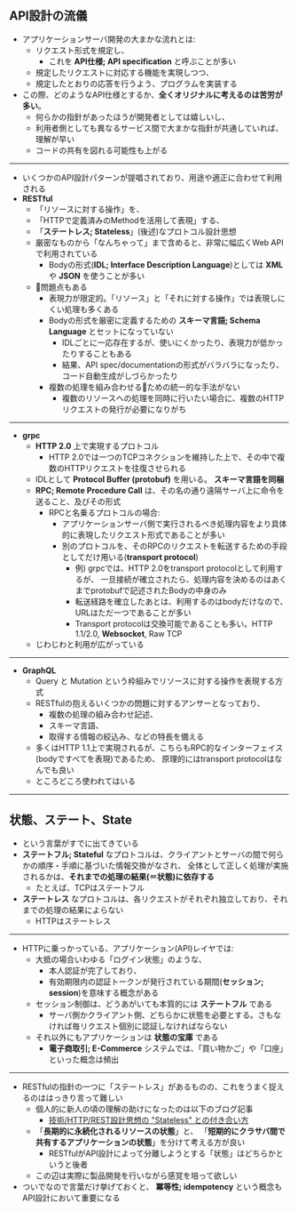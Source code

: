 ## API設計の流儀

- アプリケーションサーバ開発の大まかな流れとは:
    - リクエスト形式を規定し、
        - これを **API仕様; API specification** と呼ぶことが多い
    - 規定したリクエストに対応する機能を実現しつつ、
    - 規定したとおりの応答を行うよう、プログラムを実装する
- この際、どのようなAPI仕様とするか、**全くオリジナルに考えるのは苦労が多い**。
    - 何らかの指針があったほうが開発者としては嬉しいし、
    - 利用者側としても異なるサービス間で大まかな指針が共通していれば、理解が早い
    - コードの共有を図れる可能性も上がる

---

- いくつかのAPI設計パターンが提唱されており、用途や適正に合わせて利用される
- **RESTful**
    - 「リソースに対する操作」を、
    - 「HTTPで定義済みのMethodを活用して表現」する、
    - 「**ステートレス; Stateless**」(後述)なプロトコル設計思想
    - 厳密なものから「なんちゃって」まで含めると、非常に幅広くWeb APIで利用されている
        - Bodyの形式(**IDL; Interface Description Language**)としては **XML** や **JSON** を使うことが多い
    - 問題点もある
        - 表現力が限定的。「リソース」と「それに対する操作」では表現しにくい処理も多くある
        - Bodyの形式を厳密に定義するための **スキーマ言語; Schema Language** とセットになっていない
            - IDLごとに一応存在するが、使いにくかったり、表現力が低かったりすることもある
            - 結果、API spec/documentationの形式がバラバラになったり、コード自動生成がしづらかったり
        - 複数の処理を組み合わせるための統一的な手法がない
            - 複数のリソースへの処理を同時に行いたい場合に、複数のHTTPリクエストの発行が必要になりがち

---

- **grpc**
    - **HTTP 2.0** 上で実現するプロトコル
        - HTTP 2.0では一つのTCPコネクションを維持した上で、その中で複数のHTTPリクエストを往復させられる
    - IDLとして **Protocol Buffer (protobuf)** を用いる。 **スキーマ言語を同梱**
    - **RPC; Remote Procedure Call** は、その名の通り遠隔サーバ上に命令を送ること、及びその形式
        - RPCと名乗るプロトコルの場合:
            - アプリケーションサーバ側で実行されるべき処理内容をより具体的に表現したリクエスト形式であることが多い
            - 別のプロトコルを、そのRPCのリクエストを転送するための手段としてだけ用いる(**transport protocol**)
                - 例) grpcでは、HTTP 2.0をtransport protocolとして利用するが、
                  一旦接続が確立されたら、処理内容を決めるのはあくまでprotobufで記述されたBodyの中身のみ
                - 転送経路を確立したあとは、利用するのはbodyだけなので、URLはただ一つであることが多い
                - Transport protocolは交換可能であることも多い。HTTP 1.1/2.0, **Websocket**, Raw TCP
    - じわじわと利用が広がっている

---

- **GraphQL**
    - Query と Mutation という枠組みでリソースに対する操作を表現する方式
    - RESTfulの抱えるいくつかの問題に対するアンサーとなっており、
        - 複数の処理の組み合わせ記述、
        - スキーマ言語、
        - 取得する情報の絞込み、などの特長を備える
    - 多くはHTTP 1.1上で実現されるが、こちらもRPC的なインターフェイス(bodyですべてを表現)であるため、
      原理的にはtransport protocolはなんでも良い
    - ところどころ使われてはいる

---

## 状態、ステート、State

- という言葉がすでに出てきている
- **ステートフル; Stateful** なプロトコルは、クライアントとサーバの間で何らかの順序・手順に基づいた情報交換がなされ、
  全体として正しく処理が実施されるかは、**それまでの処理の結果(＝状態)に依存する**
    - たとえば、TCPはステートフル
- **ステートレス** なプロトコルは、各リクエストがそれぞれ独立しており、それまでの処理の結果によらない
    - HTTPはステートレス

---

- HTTPに乗っかっている、アプリケーション(API)レイヤでは:
    - 大抵の場合いわゆる「ログイン状態」のような、
        - 本人認証が完了しており、
        - 有効期限内の認証トークンが発行されている期間(**セッション; session**)を意味する概念がある
    - セッション制御は、どうあがいても本質的には **ステートフル** である
        - サーバ側かクライアント側、どちらかに状態を必要とする。さもなければ毎リクエスト個別に認証しなければならない
    - それ以外にもアプリケーションは **状態の宝庫** である
        - **電子商取引; E-Commerce** システムでは、「買い物かご」や「口座」といった概念は頻出

---

- RESTfulの指針の一つに「ステートレス」があるものの、これをうまく捉えるのははっきり言って難しい
    - 個人的に新人の頃の理解の助けになったのは以下のブログ記事
        - [技術/HTTP/REST設計思想の "Stateless" との付き合い方](https://www.glamenv-septzen.net/view/1350)
    - 「**長期的に永続化されるリソースの状態**」と、
      「**短期的にクラサバ間で共有するアプリケーションの状態**」を分けて考える方が良い
        - RESTfulがAPI設計によって分離しようとする「状態」はどちらかというと後者
    - この辺は実際に製品開発を行いながら感覚を培って欲しい
- ついでなので言葉だけ挙げておくと、 **冪等性; idempotency** という概念もAPI設計において重要になる
